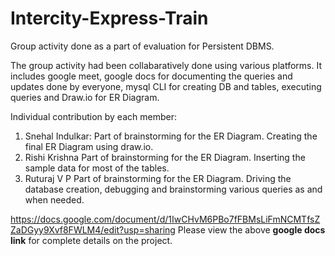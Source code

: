 # Intercity-Express-Train
Group activity done as a part of evaluation for Persistent DBMS.

The group activity had been collabaratively done using various platforms. It includes google meet, google docs for documenting the queries and updates done by everyone, mysql CLI for creating DB and tables, executing queries and Draw.io for ER Diagram.

Individual contribution by each member:
1. Snehal Indulkar:
   Part of brainstorming for the ER Diagram.
   Creating the final ER Diagram using draw.io.
2. Rishi Krishna
   Part of brainstorming for the ER Diagram.
   Inserting the sample data for most of the tables.
3. Ruturaj V P
   Part of brainstorming for the ER Diagram.
   Driving the database creation, debugging and brainstorming various queries as and when needed.

https://docs.google.com/document/d/1IwCHvM6PBo7fFBMsLiFmNCMTfsZZaDGyy9Xvf8FWLM4/edit?usp=sharing
Please view the above **google docs link** for complete details on the project.
